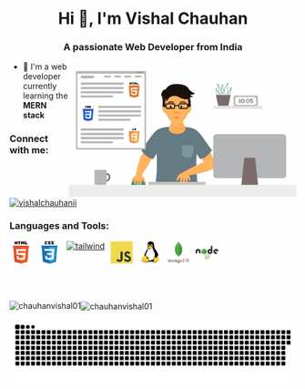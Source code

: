 
<h1 align="center">Hi 👋, I'm Vishal Chauhan</h1>
<h3 align="center">A passionate Web Developer from India</h3>

<img align="right" alt="imageHere" width="400" src="https://github.com/Chauhanvishal01/Chauhanvishal01/blob/main/code.gif">

- 🌱 I'm a web developer currently learning the **MERN stack** 


<h3 align="left">Connect with me:</h3>
<p align="left">
<a href="https://twitter.com/vishalchauhanii" target="blank"><img align="center" src="https://raw.githubusercontent.com/rahuldkjain/github-profile-readme-generator/master/src/images/icons/Social/twitter.svg" alt="vishalchauhanii" height="30" width="40" /></a>

</p>
<h3 align="left">Languages and Tools:</h3>
<p align="left" style="display: flex; flex-wrap: wrap; gap: 10px;">
    <a href="https://www.w3.org/html/" target="_blank" rel="noreferrer">
    <img src="https://raw.githubusercontent.com/devicons/devicon/master/icons/html5/html5-original-wordmark.svg" alt="html5" width="40" height="40"/>
  </a>
  <a href="https://www.w3schools.com/css/" target="_blank" rel="noreferrer">
    <img src="https://raw.githubusercontent.com/devicons/devicon/master/icons/css3/css3-original-wordmark.svg" alt="css3" width="40" height="40"/>
  </a>

  <a href="https://tailwindcss.com/" target="_blank" rel="noreferrer">
    <img src="https://www.vectorlogo.zone/logos/tailwindcss/tailwindcss-icon.svg" alt="tailwind" width="40" height="40"/>
  </a>
  <a href="https://developer.mozilla.org/en-US/docs/Web/JavaScript" target="_blank" rel="noreferrer">
    <img src="https://raw.githubusercontent.com/devicons/devicon/master/icons/javascript/javascript-original.svg" alt="javascript" width="40" height="40"/>
  </a>
  <a href="https://www.linux.org/" target="_blank" rel="noreferrer">
    <img src="https://raw.githubusercontent.com/devicons/devicon/master/icons/linux/linux-original.svg" alt="linux" width="40" height="40"/>
  </a>
  <a href="https://www.mongodb.com/" target="_blank" rel="noreferrer">
    <img src="https://raw.githubusercontent.com/devicons/devicon/master/icons/mongodb/mongodb-original-wordmark.svg" alt="mongodb" width="40" height="40"/>
  </a>
  <a href="https://nodejs.org" target="_blank" rel="noreferrer">
    <img src="https://raw.githubusercontent.com/devicons/devicon/master/icons/nodejs/nodejs-original-wordmark.svg" alt="nodejs" width="40" height="40"/>
  </a>

</p>

 <br><br>
<p><img align="left" src="https://github-readme-stats.vercel.app/api/top-langs?username=chauhanvishal01&show_icons=true&locale=en&layout=compact&theme=vision-friendly-dark" alt="chauhanvishal01" /></p>


<p><img align="center" src="https://github-readme-streak-stats.herokuapp.com/?user=chauhanvishal01&theme=vision-friendly-dark" alt="chauhanvishal01" /></p>


<p align="center">
 <img width="1000" src="/github-snake.svg" alt="snake"/>
</p>
